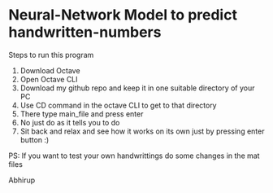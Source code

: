 # Neural-Network Model to predict handwritten-numbers

Steps to run this program
1) Download Octave
2) Open Octave CLI
3) Download my github repo and keep it in one suitable directory of your PC
4) Use CD command in the octave CLI to get to that directory 
5) There type main_file and press enter
6) No just do as it tells you to do
7) Sit back and relax and see how it works on its own just by pressing enter button :)

PS: If you want to test your own handwrittings do some changes in the mat files 

Abhirup
